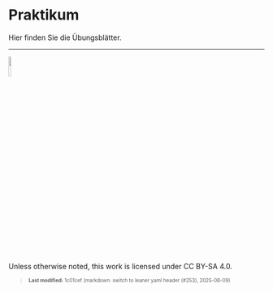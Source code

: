 # Praktikum

Hier finden Sie die Übungsblätter.

------------------------------------------------------------------------

<img src="https://licensebuttons.net/l/by-sa/4.0/88x31.png" width="10%">

Unless otherwise noted, this work is licensed under CC BY-SA 4.0.

<blockquote><p><sup><sub><strong>Last modified:</strong> 1c01cef (markdown: switch to leaner yaml header (#253), 2025-08-09)<br></sub></sup></p></blockquote>
